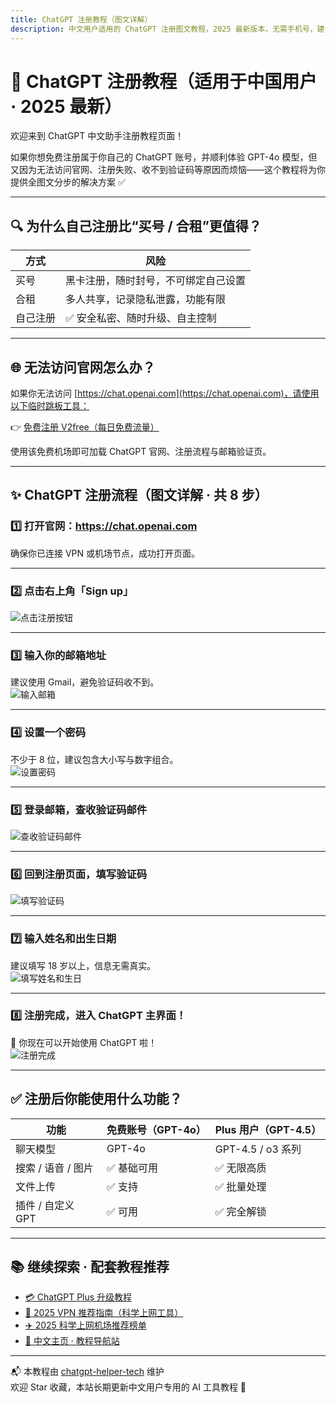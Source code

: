 ```yaml
---
title: ChatGPT 注册教程（图文详解）
description: 中文用户适用的 ChatGPT 注册图文教程，2025 最新版本，无需手机号，建议使用 Gmail，附图文 8 步引导。
---
```


# 📝 ChatGPT 注册教程（适用于中国用户 · 2025 最新）

欢迎来到 ChatGPT 中文助手注册教程页面！

如果你想免费注册属于你自己的 ChatGPT 账号，并顺利体验 GPT-4o 模型，但又因为无法访问官网、注册失败、收不到验证码等原因而烦恼——这个教程将为你提供全图文分步的解决方案 ✅

---

## 🔍 为什么自己注册比“买号 / 合租”更值得？

| 方式 | 风险 |
|------|------|
| 买号 | 黑卡注册，随时封号，不可绑定自己设置 |
| 合租 | 多人共享，记录隐私泄露，功能有限 |
| 自己注册 | ✅ 安全私密、随时升级、自主控制 |

---

## 🌐 无法访问官网怎么办？

如果你无法访问 [https://chat.openai.com](https://chat.openai.com)，请使用以下临时跳板工具：

👉 [免费注册 V2free（每日免费流量）](https://w1.v2free.cc/auth/register?code=i0A3)

使用该免费机场即可加载 ChatGPT 官网、注册流程与邮箱验证页。

---

## ✨ ChatGPT 注册流程（图文详解 · 共 8 步）

### 1️⃣ 打开官网：https://chat.openai.com  
确保你已连接 VPN 或机场节点，成功打开页面。

---

### 2️⃣ 点击右上角「Sign up」  
![点击注册按钮](../assets/step02_click-signup.jpg)

---

### 3️⃣ 输入你的邮箱地址  
建议使用 Gmail，避免验证码收不到。  
![输入邮箱](../assets/step03_enter-email.jpg)

---

### 4️⃣ 设置一个密码  
不少于 8 位，建议包含大小写与数字组合。  
![设置密码](../assets/step04_set-password.jpg)

---

### 5️⃣ 登录邮箱，查收验证码邮件  
![查收验证码邮件](../assets/step05_check-email.jpg)

---

### 6️⃣ 回到注册页面，填写验证码  
![填写验证码](../assets/step06_enter-code.jpg)

---

### 7️⃣ 输入姓名和出生日期  
建议填写 18 岁以上，信息无需真实。  
![填写姓名和生日](../assets/step07_fill-name-birthday.jpg)

---

### 8️⃣ 注册完成，进入 ChatGPT 主界面！  
🎉 你现在可以开始使用 ChatGPT 啦！  
![注册完成](../assets/step08_main_page.jpg)

---

## ✅ 注册后你能使用什么功能？

| 功能 | 免费账号（GPT-4o） | Plus 用户（GPT-4.5） |
|------|--------------------------|------------------------|
| 聊天模型 | GPT-4o  | GPT-4.5 / o3 系列 |
| 搜索 / 语音 / 图片 | ✅ 基础可用 | ✅ 无限高质 |
| 文件上传 | ✅ 支持 | ✅ 批量处理 |
| 插件 / 自定义 GPT | ✅ 可用 | ✅ 完全解锁 |

---

## 📚 继续探索 · 配套教程推荐

- [💳 ChatGPT Plus 升级教程](https://chatgpt-helper-tech.github.io/chatgpt-plus-guide/)
- [🔐 2025 VPN 推荐指南（科学上网工具）](https://chatgpt-helper-tech.github.io/network-access/)
- [✈️ 2025 科学上网机场推荐榜单](https://chatgpt-helper-tech.github.io/airport-access/)
- [📘 中文主页 · 教程导航站](https://chatgpt-helper-tech.github.io/)

---

📬 本教程由 [chatgpt-helper-tech](https://github.com/chatgpt-helper-tech) 维护  
欢迎 Star 收藏，本站长期更新中文用户专用的 AI 工具教程 🔧
